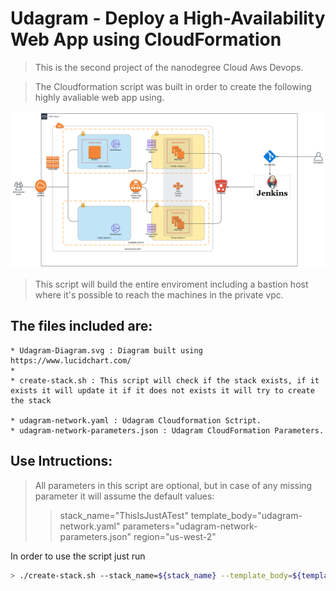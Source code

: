 # Udagram - Deploy a High-Availability Web App using CloudFormation

>This is the second project of the nanodegree Cloud Aws Devops.

>The Cloudformation script was built in order to create the following highly avaliable web app using.

![img-1](Udagram-Diagram.svg)

> This script will build the entire enviroment including a bastion host where it's possible to reach the machines in the private vpc.


## The files included are:
```
* Udagram-Diagram.svg : Diagram built using https://www.lucidchart.com/
*
* create-stack.sh : This script will check if the stack exists, if it exists it will update it if it does not exists it will try to create the stack

* udagram-network.yaml : Udagram Cloudformation Sctript.
* udagram-network-parameters.json : Udagram CloudFormation Parameters.
```

## Use Intructions:

>All parameters in this script are optional, but in case of any missing parameter it will assume the default values:
>>stack_name="ThisIsJustATest"
>>template_body="udagram-network.yaml"
>>parameters="udagram-network-parameters.json"
>>region="us-west-2"

In order to use the script just run

```sh
> ./create-stack.sh --stack_name=${stack_name} --template_body=${template_body} --parameters=${parameters} --region=${region}
```

